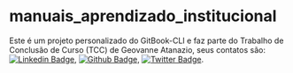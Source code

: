 # manuais_aprendizado_institucional
Este é um projeto personalizado do GitBook-CLI e faz parte do Trabalho de Conclusão de Curso (TCC) de Geovanne Atanazio, seus contatos são: [![Linkedin Badge](https://img.shields.io/badge/-LinkedIn-blue?style=flat-square&amp;logo=Linkedin&amp;logoColor=white&amp;link=https://www.linkedin.com/in/fagnerpsantos/)](https://www.linkedin.com/in/geovanne-atanazio-42292a15a), [![Github Badge](https://img.shields.io/badge/-Github-000?style=flat-square&amp;logo=Github&amp;logoColor=white&amp;link=https://github.com/fagnerpsantos)](https://github.com/GeovanneAtanazio), [![Twitter Badge](https://img.shields.io/badge/-Twitter-1ca0f1?style=flat-square&amp;labelColor=1ca0f1&amp;logo=twitter&amp;logoColor=white&amp;link=https://twitter.com/fagnerpsantos)](https://twitter.com/Geovanne_S_A).
